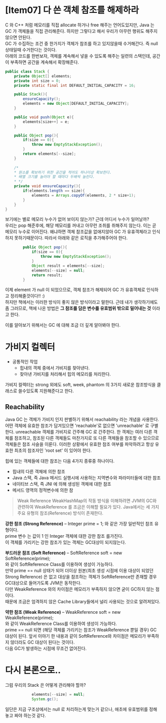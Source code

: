 # [Item07] 다 쓴 객체 참조를 해제하라

C 와 C++ 처럼 메모리를 직접 allocate 하거나 free 해주는 언어도있지만, 
Java 는 GC 가 객체들을 직접 관리해준다. 하지만 그렇다고 해서 우리가 아무런 행위도 해주지 않으면 안된다. <br>
GC 가 수집하는 조건 중 한가지가 객체가 참조를 하고 있지않을때 수거해간다. 즉 null 상태일때 수거한다는 것이다. <br>
아래의 코드를 한번보자, 객체를 계속해서 넣을 수 있도록 해주는 일련의 스택인데, 공간이 부족하면 공간을 계속해서 확장해준다. <br>
```java
public class Stack {
    private Object[] elements;
    private int size = 0;
    private static final int DEFAULT_INITIAL_CAPACITY = 16;

    public Stack(){
        ensureCapacity();
        elements = new Object[DEFAULT_INITIAL_CAPACITY];
    }

    public void push(Object e){
        elements[size++] = e;
    }

    public Object pop(){
        if(size == 0){
            throw new EmptyStackException();
        }
        return elements[--size];
    }
    
    /*
    * 원소를 확보하기 위한 공간을 적어도 하나이상 확보한다.
    * 배열 크기를 늘러야 할 때마다 두배씩 늘린다.
    * */
    private void ensureCapacity(){
        if(elements.length == size){
            elements = Arrays.copyOf(elements, 2 * size+1);
        }
    }
}
```

보기에는 별로 메모리 누수가 없어 보이지 않는가? 근데 어디서 누수가 일어날까? <br>
우리는 pop 해준후에, 해당 메모리를 꺼내고 아무런 조취를 취해주지 않는다. 이는 곧 메모리 누수로 이어진다. 왜냐하면 객체 참조값을 없애지않아
GC 가 유휴객체라고 인식하지 못하기때문이다. 따라서 아래와 같은 로직을 추가해주어야 한다. <br>
```java
        public Object pop(){
            if(size == 0){
                throw new EmptyStackException();
            }
            Object result = elements[--size];
            elements[--size] = null;
            return result;
        }
```

이제 element 가 null 이 되었으므로, 객체 참조가 해제되어 GC 가 유휴객체로 인식하고 정리해줄것이다!! :) <br>
하지만 책에서는 이러한 방식이 좋지 않은 방식이라고 말한다. 근데 내가 생각하기에도 좀 그러므로, 책에 나온 방법은
**그 참조를 담은 변수를 유효범위 밖으로 밀어내는 것** 이라고 한다.

이를 알아보기 위해서는 GC 에 대해 조금 더 깊게 알아봐야 한다.

# 가비지 컬렉터

- 공통적인 작업
    - 힙내의 객체 중에서 가비지를 찾아낸다.
    - 찾아낸 가비지를 처리해서 힙의 메모리를 처리한다.

가비지 컬렉터는 strong 외에도 soft, week, phantom 의 3가지 새로운 참조방식을 클래스로 쓸수있도록 지원해준다고 한다. <br>

## Reachability

Java GC 는 객체가 가비지 인지 판별하기 위해서 reachability 라는 개념을 사용한다. 어떤 객체에 유효한 참조가 담겨있으면 'reachable'로 
없으면 'unreachable' 로 구별한다. unreachable 객체를 가비지로 간주해 GC 로 간주한다. 한 객체는 여러 다른 객체를 참조하고, 참조된 다른
객체들도 마찬가지로 또 다른 객체들을 참조할 수 있으므로 객체들은 참조 사슬을 이룬다. 이러한 상황에서 유효한 참조 여부를 파악하려고 항상 유효한 최초의
참조자인 'root set' 이 있어야 한다.

힙에 있는 객체들에 대한 참조는 다음 4가지 종류중 하나이다.

- 힙내의 다른 객체에 의한 참조
- Java 스택, 즉 Java 메서드 실행시에 사용하는 지역변수와 파라미터들에 대한 참조
- 네이티브 스택, 즉 JNI 에 의해 생성된 객체에 대한 참조
- 메서드 영역의 정적변수에 의한 참

> Weak Reference 
  WeakHashMap의 작동 방식을 이해하려면 JVM의 GC와 관련하여 WeakReference  를 조금은 이해할 필요가 있다. 
  Java에서는 세 가지 주요 유형의 참조(Reference) 방식이 존재한다.   

**강한 참조 (Strong Reference)**
– Integer prime = 1;   와 같은 가장 일반적인 참조 유형이다.    
prime 변수 는 값이 1 인 Integer 객체에 대한 강한 참조 를가진다.  
이 객체를 가리키는 강한 참조가 있는 객체는 GC대상이 되지않는다.

**부드러운 참조 (Soft Reference)**
– SoftReference<Integer> soft = new SoftReference<Integer>(prime);   
와 같이 SoftReference Class를 이용하여 생성이 가능하다.  
만약 prime == null 상태가 되어 더이상 원본(최초 생성 시점에 이용 대상이 되었던 Strong Reference) 은 없고 대상을 참조하는 객체가 
SoftReference만 존재할 경우 GC대상으로 들어가도록 JVM은 동작한다.   
다만 WeakReference 와의 차이점은 메모리가 부족하지 않으면 굳이 GC하지 않는 점이다.  
때문에 조금은 엄격하지 않은 Cache Library들에서 널리 사용되는 것으로 알려져있다.

**약한 참조 (Weak Reference)**
– WeakReference<Integer> soft = new WeakReference<Integer>(prime);  
 와 같이 WeakReference Class를 이용하여 생성이 가능하다.  
 prime == null 되면 (해당 객체를 가리키는 참조가 WeakReference 뿐일 경우) GC 대상이 된다. 
  앞서 이야기 한 내용과 같이 SoftReference와 차이점은 메모리가 부족하지 않더라도 GC 대상이 된다는 것이다.    
  다음 GC가 발생하는 시점에 무조건 없어진다.
  
# 다시 본론으로..

그럼 우리의 Stack 은 어떻게 관리해야 할까? 
```java
            elements[--size] = null;
            System.gc();
```

일단은 지금 구조상에서는 null 로 처리하는게 맞는거 같으나, 애초에 유효범위를 정해놓고 짜야 하는것 같다.
